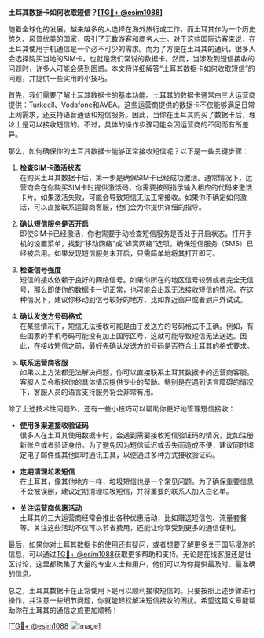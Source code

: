 **土耳其数据卡如何收取短信？[[TG💪+ @esim1088](https://t.me/s/esim1088)]**

随着全球化的发展，越来越多的人选择在海外旅行或工作，而土耳其作为一个历史悠久、风景优美的国家，吸引了无数游客和商务人士。对于这些国际访客来说，在土耳其使用手机通信是一个必不可少的需求。而为了方便在土耳其的通讯，很多人会选择购买当地的SIM卡，也就是我们常说的数据卡。然而，当涉及到短信接收的问题时，许多人可能会感到困惑。本文将详细解答“土耳其数据卡如何收取短信”的问题，并提供一些实用的小技巧。

首先，我们需要了解土耳其数据卡的基本功能。土耳其的数据卡通常由三大运营商提供：Turkcell、Vodafone和AVEA。这些运营商提供的数据卡不仅能够满足日常上网需求，还支持语音通话和短信服务。因此，当你在土耳其购买了数据卡后，理论上是可以接收短信的。不过，具体的操作步骤可能会因运营商的不同而有所差异。

那么，如何确保你的土耳其数据卡能够正常接收短信呢？以下是一些关键步骤：

1. **检查SIM卡激活状态**  
   在购买土耳其数据卡后，第一步是确保SIM卡已经成功激活。通常情况下，运营商会在你购买SIM卡时提供激活码，你需要按照指示输入相应的代码来激活卡片。如果激活失败，可能会导致短信无法正常接收。如果你不确定如何激活，可以直接联系运营商客服，他们会为你提供详细的指导。

2. **确认短信服务是否开启**  
   即使SIM卡已经激活，你也需要手动检查短信服务是否处于开启状态。打开手机的设置菜单，找到“移动网络”或“蜂窝网络”选项，确保短信服务（SMS）已经被启用。如果发现短信服务未开启，只需简单地将其打开即可。

3. **检查信号强度**  
   短信的接收依赖于良好的网络信号。如果你所在的地区信号较弱或者完全无信号，那么即使你的数据卡一切正常，也可能会出现无法接收短信的情况。在这种情况下，建议你移动到信号较好的地方，比如靠近窗户或者到户外试试。

4. **确认发送方号码格式**  
   在某些情况下，短信无法接收可能是由于发送方的号码格式不正确。例如，有些国家的手机号码可能没有加上国际区号，这就可能导致短信无法送达。因此，在接收短信之前，最好先确认发送方的号码是否符合土耳其的格式要求。

5. **联系运营商客服**  
   如果以上方法都无法解决问题，你可以直接联系土耳其数据卡的运营商客服。客服人员会根据你的具体情况提供专业的帮助。特别是在遇到语言障碍的情况下，客服人员的语言支持服务将会非常有用。

除了上述技术性问题外，还有一些小技巧可以帮助你更好地管理短信接收：

- **使用多渠道接收验证码**  
   很多人在土耳其使用数据卡时，会遇到需要接收短信验证码的情况，比如注册新账户或者验证身份。为了避免因为短信延迟或丢失而造成不便，建议同时绑定电子邮件或其他即时通讯工具，以便通过多种方式接收验证码。

- **定期清理垃圾短信**  
   在土耳其，像其他地方一样，垃圾短信也是一个常见问题。为了确保重要信息不会被误删，建议定期清理垃圾短信，并将重要的联系人加入白名单。

- **关注运营商优惠活动**  
   土耳其的三大运营商经常会推出各种优惠活动，比如赠送短信包、流量套餐等。关注这些活动不仅可以节省费用，还能让你享受到更多的通信便利。

最后，如果你对土耳其数据卡的使用还有疑问，或者想要了解更多关于国际漫游的信息，可以通过[TG💪+ @esim1088](https://t.me/s/esim1088)获取更多帮助和支持。无论是在线客服还是社区讨论，这里都聚集了大量的专业人士和用户，他们可以为你提供最及时、最准确的信息。

总之，土耳其数据卡在正常使用下是可以顺利接收短信的。只要按照上述步骤进行操作，并注意一些细节问题，你就能轻松解决短信接收的困扰。希望这篇文章能帮助你在土耳其的通信之旅更加顺畅！

[[TG💪+ @esim1088](https://t.me/s/esim1088) ![Image](https://i.postimg.cc/4NQfJmqS/Snipaste-2025-05-13-00-14-12.png)]